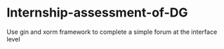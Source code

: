 # Internship-assessment-of-DG
Use gin and xorm framework to complete a simple forum at the interface level
